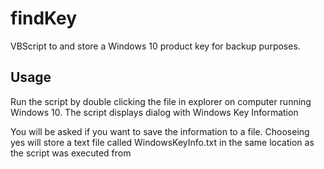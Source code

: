 # findKey
VBScript to and store a Windows 10 product key for backup purposes. 

## Usage
Run the script by double clicking the file in explorer on computer running Windows 10. The script displays dialog with Windows Key Information

You will be asked if you want to save the information to a file. Chooseing yes will store a text file called WindowsKeyInfo.txt in the same location as the script was executed from 

